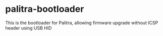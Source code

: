 # palitra-bootloader

This is the bootloader for Palitra, allowing firmware upgrade without ICSP header using USB HID